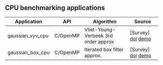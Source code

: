 ## CPU benchmarking applications

| Application      | API      | Algorithm                            | Source                |
|------------------|----------|--------------------------------------|-----------------------|
| gaussian_vyv_cpu | C/OpenMP | Vliet-Young-Verbeek 3rd order approx | [Survey] [doi] [demo] |
| gaussian_box_cpu | C/OpenMP | Iterated box filter approx.          | [Survey] [doi] [demo] |


[Gaussian survey]: http://www.ipol.im/pub/art/2013/87/
[doi]: http://dx.doi.org/10.5201/ipol.2013.87
[demo]: http://demo.ipol.im/demo/87/
